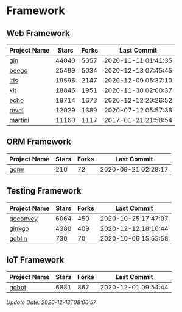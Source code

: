 # Framework

## Web Framework
| Project Name | Stars | Forks | Last Commit |
| ------------ | ----- | ----- | ----------- |
| [gin](https://github.com/gin-gonic/gin) | 44040 | 5057 | 2020-11-11 01:41:35 |
| [beego](https://github.com/astaxie/beego) | 25499 | 5034 | 2020-12-13 07:45:45 |
| [iris](https://github.com/kataras/iris) | 19596 | 2147 | 2020-12-09 05:37:10 |
| [kit](https://github.com/go-kit/kit) | 18846 | 1951 | 2020-11-30 02:00:37 |
| [echo](https://github.com/labstack/echo) | 18714 | 1673 | 2020-12-12 20:26:52 |
| [revel](https://github.com/revel/revel) | 12029 | 1389 | 2020-07-12 05:57:36 |
| [martini](https://github.com/go-martini/martini) | 11160 | 1117 | 2017-01-21 21:58:54 |

## ORM Framework
| Project Name | Stars | Forks | Last Commit |
| ------------ | ----- | ----- | ----------- |
| [gorm](https://github.com/jinzhu/gorm) | 210 | 72 | 2020-09-21 02:28:17 |

## Testing Framework
| Project Name | Stars | Forks | Last Commit |
| ------------ | ----- | ----- | ----------- |
| [goconvey](https://github.com/smartystreets/goconvey) | 6064 | 450 | 2020-10-25 17:47:07 |
| [ginkgo](https://github.com/onsi/ginkgo) | 4380 | 409 | 2020-12-12 18:10:44 |
| [goblin](https://github.com/franela/goblin) | 730 | 70 | 2020-10-06 15:55:58 |

## IoT Framework
| Project Name | Stars | Forks | Last Commit |
| ------------ | ----- | ----- | ----------- |
| [gobot](https://github.com/hybridgroup/gobot) | 6881 | 867 | 2020-12-01 09:54:44 |

*Update Date: 2020-12-13T08:00:57*